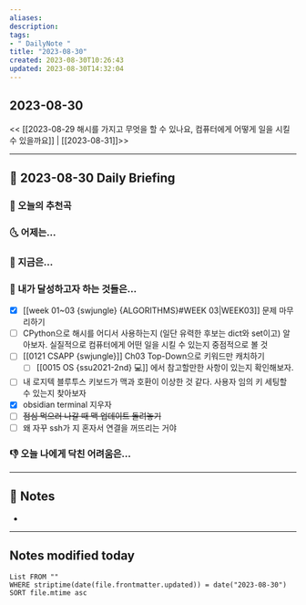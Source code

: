```yaml
---
aliases: 
description:
tags:
- " DailyNote "
title: "2023-08-30"
created: 2023-08-30T10:26:43
updated: 2023-08-30T14:32:04
---
```


## 2023-08-30

<< [[2023-08-29 해시를 가지고 무엇을 할 수 있나요, 컴퓨터에게 어떻게 일을 시킬 수 있을까요]] | [[2023-08-31]]>>

---

## 📅 2023-08-30 Daily Briefing

### 🎵 오늘의 추천곡

### 🌜 어제는...

### 🙌 지금은...

### 🚀 내가 달성하고자 하는 것들은...

- [x] [[week 01~03 {swjungle} {ALGORITHMS}#WEEK 03|WEEK03]] 문제 마무리하기
- [ ] CPython으로 해시를 어디서 사용하는지 (일단 유력한 후보는 dict와 set이고) 알아보자. 실질적으로 컴퓨터에게 어떤 일을 시킬 수 있는지 중점적으로 볼 것
- [ ] [[0121 CSAPP {swjungle}]] Ch03 Top-Down으로 키워드만 캐치하기
	- [ ] [[0015 OS {ssu2021-2nd} 💻]] 에서 참고할만한 사항이 있는지 확인해보자.
- [ ] 내 로지텍 블루투스 키보드가 맥과 호환이 이상한 것 같다. 사용자 임의 키 세팅할 수 있는지 찾아보자
- [x] obsidian terminal 지우자
- [ ] ~~점심 먹으러 나갈 때 맥 업데이트 돌려놓기~~
- [ ] 왜 자꾸 ssh가 지 혼자서 연결을 꺼뜨리는 거야

### 👎 오늘 나에게 닥친 어려움은...

---

## 📝 Notes

- 

---

## Notes modified today

```dataview
List FROM "" 
WHERE striptime(date(file.frontmatter.updated)) = date("2023-08-30") 
SORT file.mtime asc
```
